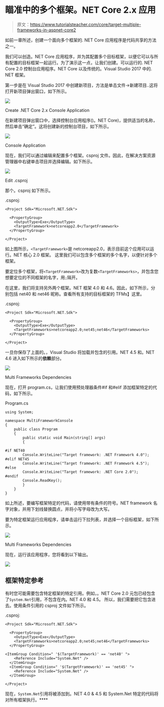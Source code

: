 # 瞄准中的多个框架。NET Core 2.x 应用

> 原文：<https://www.tutorialsteacher.com/core/target-multiple-frameworks-in-aspnet-core2>

如前一章所述，创建一个面向多个框架的. NET Core 应用程序是代码共享的方法之一。

我们可以创造。NET Core 应用程序，并为其配置多个目标框架，以便它可以与所有配置的目标框架一起运行。为了演示这一点，让我们创建。可以运行的. NET Core 2.0 控制台应用程序。NET Core 以及传统的。Visual Studio 2017 中的. NET 框架。

第一步是在 Visual Studio 2017 中创建新项目，方法是单击文件->新建项目..这将打开新项目弹出窗口，如下所示。

[![](img/4af71569caec9675f624910848988a02.png)](../../Content/images/core/core2-console-project.png)

Create .NET Core 2.x Console Application



在新建项目弹出窗口中，选择控制台应用程序()。NET Core)，提供适当的名称，然后单击“确定”。这将创建新的控制台项目，如下所示。

[![](img/91a9fa70d9c1b06d0025e98462a424fd.png)](../../Content/images/core/console-app.png)

Console Application



现在，我们可以通过编辑来配置多个框架。csproj 文件。因此，在解决方案资源管理器中右键单击项目并选择编辑<project-name>。如下所示。</project-name>

[![](img/5bbf00276c2b973b30e624e0a3b5a547.png)](../../Content/images/core/edit-csproj2.png)

Edit .csproj



那个。csproj 如下所示。

.csproj: 

```
<Project Sdk="Microsoft.NET.Sdk">

  <PropertyGroup>
    <OutputType>Exe</OutputType>
    <TargetFramework>netcoreapp2.0</TargetFramework>
  </PropertyGroup>

</Project> 
```

如上图所示，`<TargetFramework>`是 netcoreapp2.0，表示目前这个应用可以运行。NET 核心 2.0 框架。 这里我们可以包含多个框架的多个名字，以便针对多个框架。

要定位多个框架，将`<TargetFramework>`改为复数`<TargetFrameworks>`，并包含您想要定位的不同框架的名字，用`;`隔开。

在这里，我们将支持另外两个框架。NET 框架 4.0 和 4.6。因此，如下所示，分别包括 net40 和 net46 昵称。查看所有支持的目标框架的 TFMs】这里。

.csproj: 

```
<Project Sdk="Microsoft.NET.Sdk">

  <PropertyGroup>
    <OutputType>Exe</OutputType>
    <TargetFrameworks>netcoreapp2.0;net45;net46</TargetFrameworks>
  </PropertyGroup>

</Project> 
```

一旦你保存了上面的。，Visual Studio 将加载并包含的引用。NET 4.5 和。NET 4.6 进入如下所示的**依赖**部分。

[![](img/aa439038856a47e203acc2431461fa11.png)](../../Content/images/core/core2-multi-frameworks-ref.png)

Multi Frameworks Dependencies



现在，打开 program.cs，让我们使用预处理器条件#if 和#elif 添加框架特定的代码，如下所示。

Program.cs 

```
using System;

namespace MultiFrameworkConsole
{
    public class Program
    {
        public static void Main(string[] args)
        {

#if NET40
        Console.WriteLine("Target framework: .NET Framework 4.0");
#elif NET45
        Console.WriteLine("Target framework: .NET Framework 4.5");
#else
        Console.WriteLine("Target framework: .NET Core 2.0");
#endif
        Console.ReadKey();
        }
    }
} 
```

如上所述，要编写框架特定的代码，请使用带有条件的符号。NET framework 名字对象，并用下划线替换圆点，并将小写字母改为大写。

要为特定框架运行应用程序，请单击运行下拉列表，并选择一个目标框架，如下所示。

[![](img/27b34d96b44eb1632e2b25714fb480c2.png)](../../Content/images/core/run-multi-framework-app.png)

Multi Frameworks Dependencies



现在，运行该应用程序，您将看到以下输出。

[![](img/38b0670d3c42b98a2b53b02899bf0f5c.png)](../../Content/images/core/core2-multi-frameworks-app.png)

## 框架特定参考

有时您可能需要包含特定框架的特定引用。例如，。NET Core 2.0 元包已经包含了`System.Net`引用，不包含在内。NET 4.0 和 4.5。 所以，我们需要把它包含进去。使用条件引用的 csproj 文件如下所示。

.csproj: 

```
<Project Sdk="Microsoft.NET.Sdk">

  <PropertyGroup>
    <OutputType>Exe</OutputType>
    <TargetFrameworks>netcoreapp2.0;net45;net46</TargetFrameworks>
  </PropertyGroup>

<ItemGroup Condition=" '$(TargetFramework)' == 'net40' ">
    <Reference Include="System.Net" />
  </ItemGroup>
  <ItemGroup Condition=" '$(TargetFramework)' == 'net45' ">
    <Reference Include="System.Net" />
  </ItemGroup>

</Project> 
```

现在，`System.Net`引用将被添加到。NET 4.0 & 4.5 和 System.Net 特定的代码将对所有框架执行。****